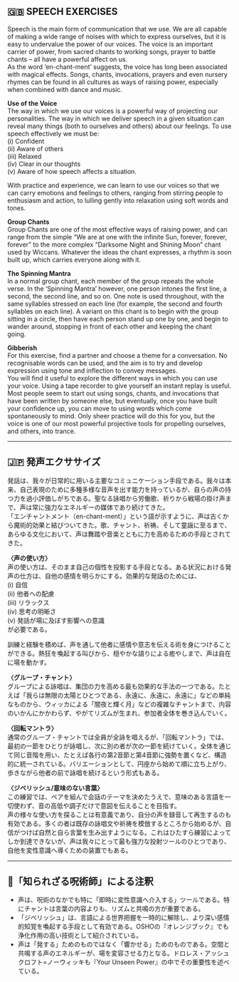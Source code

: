 ## 🇬🇧 SPEECH EXERCISES

Speech is the main form of communication that we use. We are all capable of making a wide range of noises with which to express ourselves, but it is easy to undervalue the power of our voices. The voice is an important carrier of power, from sacred chants to working songs, prayer to battle chants – all have a powerful affect on us.  
As the word ‘en-chant-ment’ suggests, the voice has long been associated with magical effects. Songs, chants, invocations, prayers and even nursery rhymes can be found in all cultures as ways of raising power, especially when combined with dance and music.

**Use of the Voice**  
The way in which we use our voices is a powerful way of projecting our personalities. The way in which we deliver speech in a given situation can reveal many things (both to ourselves and others) about our feelings. To use speech effectively we must be:  
(i) Confident<br> 
(ii) Aware of others<br> 
(iii) Relaxed<br>
(iv) Clear in our thoughts<br> 
(v) Aware of how speech affects a situation. 

With practice and experience, we can learn to use our voices so that we can carry emotions and feelings to others, ranging from stirring people to enthusiasm and action, to lulling gently into relaxation using soft words and tones.

**Group Chants**  
Group Chants are one of the most effective ways of raising power, and can range from the simple “We are at one with the infinite Sun, forever, forever, forever” to the more complex “Darksome Night and Shining Moon” chant used by Wiccans. Whatever the ideas the chant expresses, a rhythm is soon built up, which carries everyone along with it.

**The Spinning Mantra**  
In a normal group chant, each member of the group repeats the whole verse. In the ‘Spinning Mantra’ however, one person intones the first line, a second, the second line, and so on. One note is used throughout, with the same syllables stressed on each line (for example, the second and fourth syllables on each line). A variant on this chant is to begin with the group sitting in a circle, then have each person stand up one by one, and begin to wander around, stopping in front of each other and keeping the chant going.

**Gibberish**  
For this exercise, find a partner and choose a theme for a conversation. No recognisable words can be used, and the aim is to try and develop expression using tone and inflection to convey messages.  
You will find it useful to explore the different ways in which you can use your voice. Using a tape recorder to give yourself an instant replay is useful. Most people seem to start out using songs, chants, and invocations that have been written by someone else, but eventually, once you have built your confidence up, you can move to using words which come spontaneously to mind. Only sheer practice will do this for you, but the voice is one of our most powerful projective tools for propelling ourselves, and others, into trance.

---

## 🇯🇵 発声エクササイズ

発話は、我々が日常的に用いる主要なコミュニケーション手段である。我々は本来、自己表現のために多種多様な音声を出す能力を持っているが、自らの声の持つ力を過小評価しがちである。聖なる詠唱から労働歌、祈りから戦場の掛け声まで、声は常に強力なエネルギーの媒体であり続けてきた。  
「エンチャントメント（en-chant-ment）」という語が示すように、声は古くから魔術的効果と結びついてきた。歌、チャント、祈祷、そして童謡に至るまで、あらゆる文化において、声は舞踏や音楽とともに力を高めるための手段とされてきた。

**〈声の使い方〉**  
声の使い方は、そのまま自己の個性を投影する手段となる。ある状況における発声の仕方は、自他の感情を明らかにする。効果的な発話のためには、  
(i) 自信 <br> (ii) 他者への配慮 <br>(iii) リラックス<br>(iv) 思考の明晰さ<br>(v) 発話が場に及ぼす影響への意識<br>   が必要である。

訓練と経験を積めば、声を通して他者に感情や意志を伝える術を身につけることができる。熱狂を喚起する叫びから、穏やかな語りによる癒やしまで、声は自在に場を動かす。

**〈グループ・チャント〉**  
グループによる詠唱は、集団の力を高める最も効果的な手法の一つである。たとえば「我らは無限の太陽とひとつである、永遠に、永遠に、永遠に」などの単純なものから、ウィッカによる「闇夜と輝く月」などの複雑なチャントまで、内容のいかんにかかわらず、やがてリズムが生まれ、参加者全体を巻き込んでいく。

**〈回転マントラ〉**  
通常のグループ・チャントでは全員が全詠を唱えるが、「回転マントラ」では、最初の一節をひとりが詠唱し、次に別の者が次の一節を続けていく。全体を通じて同じ音階を用い、たとえば各行の第2音節と第4音節に強勢を置くなど、構造的に統一されている。バリエーションとして、円座から始めて順に立ち上がり、歩きながら他者の前で詠唱を続けるという形式もある。

**〈ジベリッシュ/意味のない言葉〉**  
この練習では、ペアを組んで会話のテーマを決めたうえで、意味のある言語を一切使わず、音の高低や調子だけで意図を伝えることを目指す。  
声の様々な使い方を探ることは有意義であり、自分の声を録音して再生するのも有効である。多くの者は既存の詠唱文や祈祷を模倣するところから始めるが、自信がつけば自然と自ら言葉を生み出すようになる。これはひたすら練習によってしか到達できないが、声は我々にとって最も強力な投射ツールのひとつであり、自他を変性意識へ導くための装置でもある。

---

## 🐌「知られざる呪術師」による注釈

- 声は、呪術のなかでも特に「即時に変性意識へ介入する」ツールである。特にチャントは言葉の内容よりも、リズムと共鳴の方が重要である。
- 「ジベリッシュ」は、言語による世界把握を一時的に解除し、より深い感情的知覚を喚起する手段として有効である。OSHOの『オレンジブック』でも浄化作用の高い技術として紹介されている。
- 声は「発する」ためのものではなく「響かせる」ためのものである。空間と共鳴する声のエネルギーが、場を変容させる力となる。ドロレス・アッシュクロフト=ノーウィッキも『Your Unseen Power』の中でその重要性を述べている。
